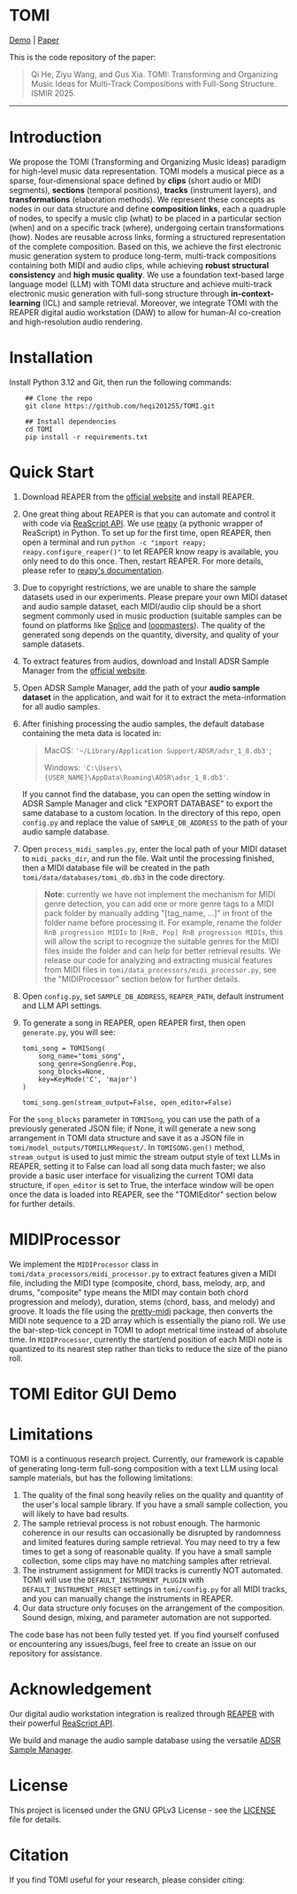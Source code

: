 # TOMI

[Demo](https://tomi-2025.github.io/) | [Paper]()

This is the code repository of the paper:

> Qi He, Ziyu Wang, and Gus Xia. TOMI: Transforming and Organizing Music Ideas for Multi-Track Compositions with Full-Song Structure. ISMIR 2025.
---
# Introduction
We propose the TOMI (Transforming and Organizing Music Ideas) paradigm for high-level music data representation.
TOMI models a musical piece as a sparse, four-dimensional space defined by **clips** (short audio or MIDI segments),
**sections** (temporal positions), **tracks** (instrument layers), and **transformations** (elaboration methods).
We represent these concepts as nodes in our data structure and define **composition links**, each a quadruple of nodes, to specify a music clip (what) to be placed in a particular section (when) and on a specific track (where), undergoing certain transformations (how). Nodes are reusable across links, forming a structured representation of the complete composition.
Based on this, we achieve the first electronic music generation system
to produce long-term, multi-track compositions containing both MIDI and audio clips, while achieving **robust structural consistency** and **high music quality**. We use
a foundation text-based large language model (LLM) with TOMI data structure and achieve multi-track electronic music generation with full-song structure through **in-context-learning** (ICL) and sample retrieval.
Moreover, we integrate TOMI with the REAPER digital audio workstation (DAW) to allow for human-AI co-creation and high-resolution audio rendering.


# Installation
Install Python 3.12 and Git, then run the following commands:
```
    ## Clone the repo
    git clone https://github.com/heqi201255/TOMI.git
    
    ## Install dependencies
    cd TOMI
    pip install -r requirements.txt
   ```

# Quick Start
1. Download REAPER from the [official website](https://www.reaper.fm/) and install REAPER.
2. One great thing about REAPER is that you can automate and control it with code via [ReaScript API](https://www.reaper.fm/sdk/reascript/reascript.php). 
We use [reapy](https://github.com/RomeoDespres/reapy) (a pythonic wrapper of ReaScript) in Python. To set up for the first time, open REAPER, then open a 
terminal and run `python -c "import reapy; reapy.configure_reaper()"` to let REAPER know reapy is available, you only need to do this once. Then, 
restart REAPER. For more details, please refer to [reapy's documentation](https://python-reapy.readthedocs.io/en/latest/install_guide.html).
3. Due to copyright restrictions, we are unable to share the sample datasets used in our experiments. Please prepare your own MIDI dataset and audio sample dataset, each MIDI/audio clip should be a 
short segment commonly used in music production (suitable samples can be found on platforms like [Splice](https://splice.com/) and [loopmasters](https://www.loopmasters.com/)). 
The quality of the generated song depends on the quantity, diversity, and quality of your sample datasets.
4. To extract features from audios, download and Install ADSR Sample Manager from the [official website](https://www.adsrsounds.com/product/software/adsr-sample-manager/).
5. Open ADSR Sample Manager, add the path of your **audio sample dataset** in the application, and wait for it to extract the meta-information for all audio samples.
6. After finishing processing the audio samples, the default database containing the meta data is located in:
   >   MacOS: `'~/Library/Application Support/ADSR/adsr_1_8.db3'`;
   > 
   >   Windows: `'C:\Users\{USER_NAME}\AppData\Roaming\ADSR\adsr_1_8.db3'`.

   If you cannot find the database, you can open the setting window in ADSR Sample Manager and click "EXPORT DATABASE" to export the same database to a custom location.
   In the directory of this repo, open `config.py` and replace the value of `SAMPLE_DB_ADDRESS` to the path of your audio sample database.
7. Open `process_midi_samples.py`, enter the local path of your MIDI dataset to `midi_packs_dir`, and run the file. Wait until the processing finished, then a MIDI database file will be created 
in the path `tomi/data/databases/tomi_db.db3` in the code directory.

   >**Note**: currently we have not implement the mechanism for MIDI genre detection, you can add one or more genre tags to a MIDI pack folder by manually adding "[tag_name, ...]" in front of the folder name before processing it. For example, 
rename the folder `RnB progression MIDIs` to `[RnB, Pop] RnB progression MIDIs`, this will allow the script to recognize the suitable genres for the MIDI files inside the folder and can help for better 
retrieval results. We release our code for analyzing and extracting musical features from MIDI files in `tomi/data_processors/midi_processor.py`, see the "MIDIProcessor" section below for further details.
8. Open `config.py`, set `SAMPLE_DB_ADDRESS`, `REAPER_PATH`, default instrument and LLM API settings.
9. To generate a song in REAPER, open REAPER first, then open `generate.py`, you will see:
   ```
   tomi_song = TOMISong(
       song_name="tomi_song",
       song_genre=SongGenre.Pop,
       song_blocks=None,
       key=KeyMode('C', 'major')
   )
   
   tomi_song.gen(stream_output=False, open_editor=False)
   ```
For the `song_blocks` parameter in `TOMISong`, you can use the path of a previously generated JSON file; if None, it will generate a new song arrangement in TOMI data structure and save it as a JSON file in `tomi/model_outputs/TOMILLMRequest/`.
In `TOMISONG.gen()` method, `stream_output` is used to just mimic the stream output style of text LLMs in REAPER, setting it to False can load all song data much faster; we also provide a basic user interface for visualizing the current TOMI data structure, if `open_editor` is set to True, the interface window will be open once the data is loaded into REAPER, see the "TOMIEditor" section below for further details.

# MIDIProcessor
We implement the `MIDIProcessor` class in `tomi/data_processors/midi_processor.py` to extract features given a MIDI file, including the MIDI type (composite, chord, bass, melody, 
arp, and drums, "composite" type means the MIDI may contain both chord progression and melody), duration, stems (chord, bass, and melody) and 
groove. It loads the file using the [pretty-midi](https://github.com/craffel/pretty-midi) package, then converts the MIDI note sequence 
to a 2D array which is essentially the piano roll. We use the bar-step-tick concept in TOMI to adopt metrical time instead of absolute 
time. In `MIDIProcessor`, currently the start/end position of each MIDI note is quantized to its nearest step rather than ticks to reduce the size 
of the piano roll. 

[//]: # (The algorithms we developed to extract features are all rule-based and are performed on the piano roll rather than the note sequence, )
[//]: # (and we have not)

# TOMI Editor GUI Demo

# Limitations
TOMI is a continuous research project. Currently, our framework is capable of generating long-term full-song composition with a text LLM using local sample materials, but has the following limitations:
1. The quality of the final song heavily relies on the quality and quantity of the user's local sample library. If you have a small sample collection, you will likely to have bad results.
2. The sample retrieval process is not robust enough. The harmonic coherence in our results can occasionally be disrupted by randomness and limited features during sample retrieval. You may need to try a few times to get a song of reasonable quality. If you have a small sample collection, some clips may have no matching samples after retrieval.
3. The instrument assignment for MIDI tracks is currently NOT automated. TOMI will use the `DEFAULT_INSTRUMENT_PLUGIN` with `DEFAULT_INSTRUMENT_PRESET` settings in `tomi/config.py` for all MIDI tracks, and you can manually change the instruments in REAPER.
4. Our data structure only focuses on the arrangement of the composition. Sound design, mixing, and parameter automation are not supported.

The code base has not been fully tested yet. If you find yourself confused or encountering any issues/bugs, feel free to create an issue on our repository for assistance.

# Acknowledgement
Our digital audio workstation integration is realized through [REAPER](https://www.reaper.fm/) with their powerful [ReaScript API](https://www.reaper.fm/sdk/reascript/reascript.php).

We build and manage the audio sample database using the versatile [ADSR Sample Manager](https://www.adsrsounds.com/product/software/adsr-sample-manager/).

# License
This project is licensed under the GNU GPLv3 License - see the [LICENSE](LICENSE) file for details.

[//]: # (# Contributing)

# Citation

If you find TOMI useful for your research, please consider citing:


```


```